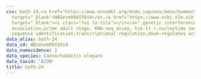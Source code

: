 ```yaml
---
csv: bath-24,<a href="https://www.ensembl.org/Homo_sapiens/Gene/Summary?db=core;g=WBGene00015014"
  target="_blank">WBGene00015014</a>,<a href="https://www.ncbi.nlm.nih.gov/pubmed/30894454"
  target="_blank"><i class="fas fa-file"></i></a>",genetic interference,functional
  association,prime adult stage, RNA-seq assay, hsb-1(-),nucleotide sequence identification,nucleotide
  sequence identification,transcriptional regulation,down-regulates activity
data_alias: bath-24
data_id: WBGene00015014
data_numevidence: 1
data_species: Caenorhabditis elegans
data_taxid: '6239'
title: bath-24
---
```


